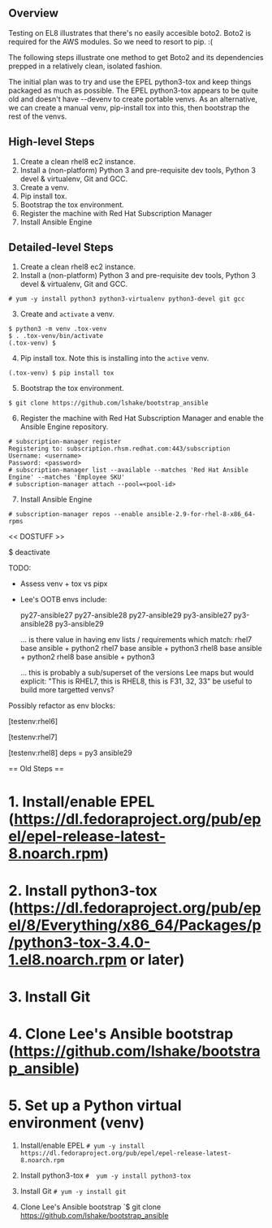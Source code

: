 ## Overview
Testing on EL8 illustrates that there's no easily accesible boto2. Boto2 is required for the AWS modules. So we need to resort to pip. :(

The following steps illustrate one method to get Boto2 and its dependencies prepped in a relatively clean, isolated fashion.

The initial plan was to try and use the EPEL python3-tox and keep things packaged as much as possible. The EPEL python3-tox appears to be quite old and doesn't have --devenv to create portable venvs. As an alternative, we can create a manual venv, pip-install tox into this, then bootstrap the rest of the venvs.

## High-level Steps
1. Create a clean rhel8 ec2 instance.
2. Install a (non-platform) Python 3 and pre-requisite dev tools, Python 3 devel & virtualenv, Git and GCC.
3. Create a venv.
4. Pip install tox.
5. Bootstrap the tox environment.
6. Register the machine with Red Hat Subscription Manager
7. Install Ansible Engine

## Detailed-level Steps
1. Create a clean rhel8 ec2 instance.
2. Install a (non-platform) Python 3 and pre-requisite dev tools, Python 3 devel & virtualenv, Git and GCC.
```
# yum -y install python3 python3-virtualenv python3-devel git gcc
```
3. Create and `activate` a venv.
```
$ python3 -m venv .tox-venv
$ . .tox-venv/bin/activate
(.tox-venv) $ 
```
4. Pip install tox. Note this is installing into the `active` venv.
```
(.tox-venv) $ pip install tox
```
5. Bootstrap the tox environment.
```
$ git clone https://github.com/lshake/bootstrap_ansible
```
6. Register the machine with Red Hat Subscription Manager and enable the Ansible Engine repository.
```
# subscription-manager register
Registering to: subscription.rhsm.redhat.com:443/subscription
Username: <username>
Password: <password>
# subscription-manager list --available --matches 'Red Hat Ansible Engine' --matches 'Employee SKU'
# subscription-manager attach --pool=<pool-id>
```
7. Install Ansible Engine
```
# subscription-manager repos --enable ansible-2.9-for-rhel-8-x86_64-rpms
```

<< DOSTUFF >>

$ deactivate



TODO:

- Assess venv + tox vs pipx
- Lee's OOTB envs include:

  py27-ansible27
  py27-ansible28
  py27-ansible29
  py3-ansible27
  py3-ansible28
  py3-ansible29

  ... is there value in having env lists / requirements which match:
  rhel7 base ansible + python2
  rhel7 base ansible + python3
  rhel8 base ansible + python2
  rhel8 base ansible + python3

  ... this is probably a sub/superset of the versions Lee maps but would explicit: "This is RHEL7, this is RHEL8, this is F31, 32, 33" be useful to build more targetted venvs?

Possibly refactor as env blocks:

[testenv:rhel6]

[testenv:rhel7]

[testenv:rhel8]
deps =
  py3
  ansible29


== Old Steps ==

# 1. Install/enable EPEL (https://dl.fedoraproject.org/pub/epel/epel-release-latest-8.noarch.rpm)
# 2. Install python3-tox (https://dl.fedoraproject.org/pub/epel/8/Everything/x86_64/Packages/p/python3-tox-3.4.0-1.el8.noarch.rpm or later)
# 3. Install Git
# 4. Clone Lee's Ansible bootstrap (https://github.com/lshake/bootstrap_ansible)
# 5. Set up a Python virtual environment (venv)


1. Install/enable EPEL
`# yum -y install https://dl.fedoraproject.org/pub/epel/epel-release-latest-8.noarch.rpm`

2. Install python3-tox
`#  yum -y install python3-tox`

3. Install Git
`# yum -y install git`

4. Clone Lee's Ansible bootstrap
`$ git clone https://github.com/lshake/bootstrap_ansible

